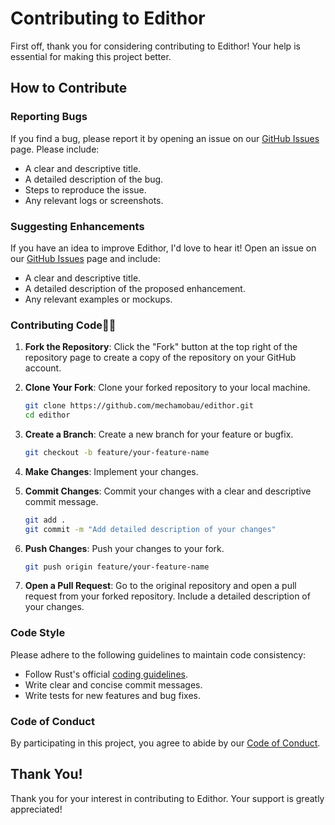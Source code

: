 # Contributing to Edithor

First off, thank you for considering contributing to Edithor! Your help is essential for making this project better.

## How to Contribute

### Reporting Bugs

If you find a bug, please report it by opening an issue on our [GitHub Issues](https://github.com/mechamobau/edithor/issues) page. Please include:

- A clear and descriptive title.
- A detailed description of the bug.
- Steps to reproduce the issue.
- Any relevant logs or screenshots.

### Suggesting Enhancements

If you have an idea to improve Edithor, I'd love to hear it! Open an issue on our [GitHub Issues](https://github.com/mechamobau/edithor/issues) page and include:

- A clear and descriptive title.
- A detailed description of the proposed enhancement.
- Any relevant examples or mockups.

### Contributing Code

1. **Fork the Repository**: Click the "Fork" button at the top right of the repository page to create a copy of the repository on your GitHub account.

2. **Clone Your Fork**: Clone your forked repository to your local machine.
    ```sh
    git clone https://github.com/mechamobau/edithor.git
    cd edithor
    ```

3. **Create a Branch**: Create a new branch for your feature or bugfix.
    ```sh
    git checkout -b feature/your-feature-name
    ```

4. **Make Changes**: Implement your changes.

5. **Commit Changes**: Commit your changes with a clear and descriptive commit message.
    ```sh
    git add .
    git commit -m "Add detailed description of your changes"
    ```

6. **Push Changes**: Push your changes to your fork.
    ```sh
    git push origin feature/your-feature-name
    ```

7. **Open a Pull Request**: Go to the original repository and open a pull request from your forked repository. Include a detailed description of your changes.

### Code Style

Please adhere to the following guidelines to maintain code consistency:

- Follow Rust's official [coding guidelines](https://doc.rust-lang.org/book/ch03-00-common-programming-concepts.html).
- Write clear and concise commit messages.
- Write tests for new features and bug fixes.

### Code of Conduct

By participating in this project, you agree to abide by our [Code of Conduct](./CODE_OF_CONDUCT.md).

## Thank You!

Thank you for your interest in contributing to Edithor. Your support is greatly appreciated!

